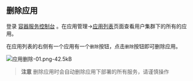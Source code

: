 ## 删除应用

登录 [容器服务控制台](http://console.tce.fsphere.cn/ccs) 。在应用管理->[应用列表][1]页面查看用户集群下的所有的应用。

在应用列表的右侧有一个应用有一个`删除`按钮，点击`删除`按钮即可删除应用。

![应用删除-01.png-42.5kB][2]

> **注意**
>删除应用时会自动删除应用下部署的所有服务，请谨慎操作

  [1]: http://console.tce.fsphere.cn/ccs/application
  [2]: http://imgcache.tce.fsphere.cn/image/mc.qcloudimg.com/static/img/83fb43b8612cee42b9b27906d7c284a1/image.png